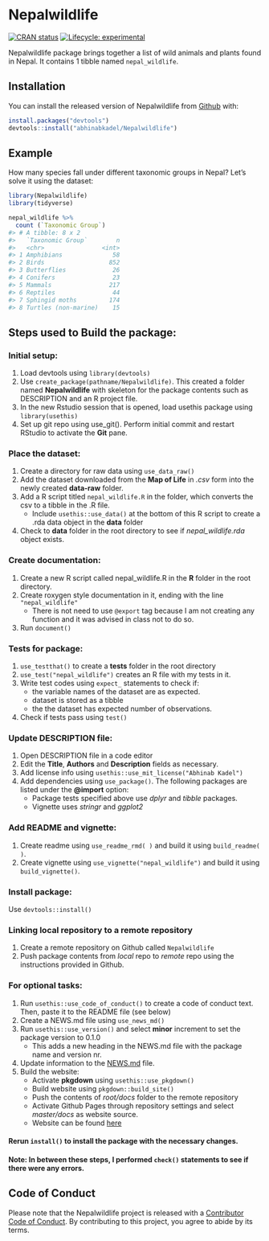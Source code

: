 
<!-- README.md is generated from README.Rmd. Please edit that file -->

# Nepalwildlife

<!-- badges: start -->

[![CRAN
status](https://www.r-pkg.org/badges/version/Nepalwildlife)](https://CRAN.R-project.org/package=Nepalwildlife)
[![Lifecycle:
experimental](https://img.shields.io/badge/lifecycle-experimental-orange.svg)](https://www.tidyverse.org/lifecycle/#experimental)
<!-- badges: end -->

Nepalwildlife package brings together a list of wild animals and plants
found in Nepal. It contains 1 tibble named `nepal_wildlife`.

## Installation

You can install the released version of Nepalwildlife from
[Github](https://github.com/abhinabkadel/Nepalwildlife) with:

``` r
install.packages("devtools")
devtools::install("abhinabkadel/Nepalwildlife")
```

## Example

How many species fall under different taxonomic groups in Nepal? Let’s
solve it using the dataset:

``` r
library(Nepalwildlife) 
library(tidyverse)

nepal_wildlife %>% 
  count (`Taxonomic Group`)
#> # A tibble: 8 x 2
#>   `Taxonomic Group`        n
#>   <chr>                <int>
#> 1 Amphibians              58
#> 2 Birds                  852
#> 3 Butterflies             26
#> 4 Conifers                23
#> 5 Mammals                217
#> 6 Reptiles                44
#> 7 Sphingid moths         174
#> 8 Turtles (non-marine)    15
```

## Steps used to Build the package:

### Initial setup:

1.  Load devtools using `library(devtools)`
2.  Use `create_package(pathname/Nepalwildlife)`. This created a folder
    named **Nepalwildlife** with skeleton for the package contents such
    as DESCRIPTION and an R project file.
3.  In the new Rstudio session that is opened, load usethis package
    using `library(usethis)`
4.  Set up git repo using use\_git(). Perform initial commit and restart
    RStudio to activate the **Git** pane.

### Place the dataset:

1.  Create a directory for raw data using `use_data_raw()`
2.  Add the dataset downloaded from the **Map of Life** in *.csv* form
    into the newly created **data-raw** folder.
3.  Add a R script titled `nepal_wildlife.R` in the folder, which
    converts the csv to a tibble in the .R file.
      - Include `usethis::use_data()` at the bottom of this R script to
        create a .rda data object in the **data** folder
4.  Check to **data** folder in the root directory to see if
    *nepal\_wildlife.rda* object exists.

### Create documentation:

1.  Create a new R script called nepal\_wildlife.R in the **R** folder
    in the root directory.
2.  Create roxygen style documentation in it, ending with the line
    `"nepal_wildlife"`
      - There is not need to use `@export` tag because I am not creating
        any function and it was advised in class not to do so.
3.  Run `document()`

### Tests for package:

1.  `use_testthat()` to create a **tests** folder in the root directory
2.  `use_test("nepal_wildlife")` creates an R file with my tests in it.
3.  Write test codes using `expect_` statements to check if:
      - the variable names of the dataset are as expected.
      - dataset is stored as a tibble
      - the the dataset has expected number of observations.
4.  Check if tests pass using `test()`

### Update DESCRIPTION file:

1.  Open DESCRIPTION file in a code editor
2.  Edit the **Title**, **Authors** and **Description** fields as
    necessary.
3.  Add license info using `usethis::use_mit_license("Abhinab Kadel")`
4.  Add dependencies using `use_package()`. The following packages are
    listed under the **@import** option:
      - Package tests specified above use *dplyr* and *tibble* packages.
      - Vignette uses *stringr* and *ggplot2*

### Add README and vignette:

1.  Create readme using `use_readme_rmd( )` and build it using
    `build_readme( )`.
2.  Create vignette using `use_vignette("nepal_wildlife")` and build it
    using `build_vignette()`.

### Install package:

Use `devtools::install()`

### Linking local repository to a remote repository

1.  Create a remote repository on Github called `Nepalwildlife`
2.  Push package contents from *local* repo to *remote* repo using the
    instructions provided in Github.

### For optional tasks:

1.  Run `usethis::use_code_of_conduct()` to create a code of conduct
    text. Then, paste it to the README file (see below)
2.  Create a NEWS.md file using `use_news_md()`
3.  Run `usethis::use_version()` and select **minor** increment to set
    the package version to 0.1.0
      - This adds a new heading in the NEWS.md file with the package
        name and version nr.
4.  Update information to the [NEWS.md](Nepalwildlife/NEWS.md) file.
5.  Build the website:
      - Activate **pkgdown** using `usethis::use_pkgdown()`
      - Build website using `pkgdown::build_site()`
      - Push the contents of *root/docs* folder to the remote repository
      - Activate Github Pages through repository settings and select
        *master/docs* as website source.
      - Website can be found
        [here](https://abhinabkadel.github.io/Nepalwildlife/)

#### Rerun `install()` to install the package with the necessary changes.

#### **Note:** In between these steps, I performed `check()` statements to see if there were any errors.

## Code of Conduct

Please note that the Nepalwildlife project is released with a
[Contributor Code of
Conduct](https://contributor-covenant.org/version/2/0/CODE_OF_CONDUCT.html).
By contributing to this project, you agree to abide by its terms.
